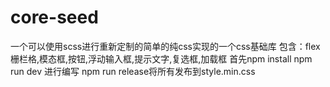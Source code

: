 # core-seed
一个可以使用scss进行重新定制的简单的纯css实现的一个css基础库
包含：flex栅栏格,模态框,按钮,浮动输入框,提示文字,复选框,加载框
首先npm install npm run dev 进行编写  npm run release将所有发布到style.min.css

